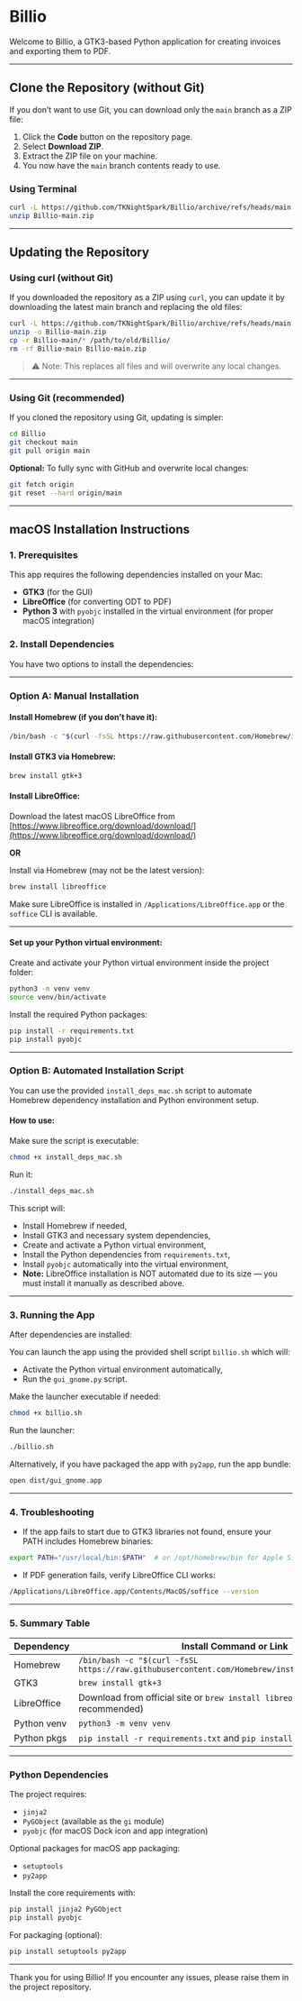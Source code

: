 # Billio

Welcome to Billio, a GTK3-based Python application for creating invoices and exporting them to PDF.

---

## Clone the Repository (without Git)

If you don’t want to use Git, you can download only the `main` branch as a ZIP file:

1. Click the **Code** button on the repository page.
2. Select **Download ZIP**.
3. Extract the ZIP file on your machine.
4. You now have the `main` branch contents ready to use.

### Using Terminal

```bash
curl -L https://github.com/TKNightSpark/Billio/archive/refs/heads/main.zip -o Billio-main.zip
unzip Billio-main.zip
```

---

## Updating the Repository

### Using curl (without Git)

If you downloaded the repository as a ZIP using `curl`, you can update it by downloading the latest main branch and replacing the old files:

```bash
curl -L https://github.com/TKNightSpark/Billio/archive/refs/heads/main.zip -o Billio-main.zip
unzip -o Billio-main.zip
cp -r Billio-main/* /path/to/old/Billio/
rm -rf Billio-main Billio-main.zip
```

> ⚠️ Note: This replaces all files and will overwrite any local changes.

---

### Using Git (recommended)

If you cloned the repository using Git, updating is simpler:

```bash
cd Billio
git checkout main
git pull origin main
```

**Optional:** To fully sync with GitHub and overwrite local changes:

```bash
git fetch origin
git reset --hard origin/main
```

---

## macOS Installation Instructions

### 1. Prerequisites

This app requires the following dependencies installed on your Mac:

* **GTK3** (for the GUI)
* **LibreOffice** (for converting ODT to PDF)
* **Python 3** with `pyobjc` installed in the virtual environment (for proper macOS integration)

### 2. Install Dependencies

You have two options to install the dependencies:

---

### Option A: Manual Installation

#### Install Homebrew (if you don’t have it):

```bash
/bin/bash -c "$(curl -fsSL https://raw.githubusercontent.com/Homebrew/install/HEAD/install.sh)"
```

#### Install GTK3 via Homebrew:

```bash
brew install gtk+3
```

#### Install LibreOffice:

Download the latest macOS LibreOffice from [https://www.libreoffice.org/download/download/](https://www.libreoffice.org/download/download/)

**OR**

Install via Homebrew (may not be the latest version):

```bash
brew install libreoffice
```

Make sure LibreOffice is installed in `/Applications/LibreOffice.app` or the `soffice` CLI is available.

---

#### Set up your Python virtual environment:

Create and activate your Python virtual environment inside the project folder:

```bash
python3 -m venv venv
source venv/bin/activate
```

Install the required Python packages:

```bash
pip install -r requirements.txt
pip install pyobjc
```

---

### Option B: Automated Installation Script

You can use the provided `install_deps_mac.sh` script to automate Homebrew dependency installation and Python environment setup.

#### How to use:

Make sure the script is executable:

```bash
chmod +x install_deps_mac.sh
```

Run it:

```bash
./install_deps_mac.sh
```

This script will:

* Install Homebrew if needed,
* Install GTK3 and necessary system dependencies,
* Create and activate a Python virtual environment,
* Install the Python dependencies from `requirements.txt`,
* Install `pyobjc` automatically into the virtual environment,
* **Note:** LibreOffice installation is NOT automated due to its size — you must install it manually as described above.

---

### 3. Running the App

After dependencies are installed:

You can launch the app using the provided shell script `billio.sh` which will:

* Activate the Python virtual environment automatically,
* Run the `gui_gnome.py` script.

Make the launcher executable if needed:

```bash
chmod +x billio.sh
```

Run the launcher:

```bash
./billio.sh
```

Alternatively, if you have packaged the app with `py2app`, run the app bundle:

```bash
open dist/gui_gnome.app
```

---

### 4. Troubleshooting

* If the app fails to start due to GTK3 libraries not found, ensure your PATH includes Homebrew binaries:

```bash
export PATH="/usr/local/bin:$PATH"  # or /opt/homebrew/bin for Apple Silicon Macs
```

* If PDF generation fails, verify LibreOffice CLI works:

```bash
/Applications/LibreOffice.app/Contents/MacOS/soffice --version
```

---

### 5. Summary Table

| Dependency  | Install Command or Link                                                                           |
| ----------- | ------------------------------------------------------------------------------------------------- |
| Homebrew    | `/bin/bash -c "$(curl -fsSL https://raw.githubusercontent.com/Homebrew/install/HEAD/install.sh)"` |
| GTK3        | `brew install gtk+3`                                                                              |
| LibreOffice | Download from official site or `brew install libreoffice` (manual recommended)                    |
| Python venv | `python3 -m venv venv`                                                                            |
| Python pkgs | `pip install -r requirements.txt` and `pip install pyobjc`                                        |

---

### Python Dependencies

The project requires:

* `jinja2`
* `PyGObject` (available as the `gi` module)
* `pyobjc` (for macOS Dock icon and app integration)

Optional packages for macOS app packaging:

* `setuptools`
* `py2app`

Install the core requirements with:

```bash
pip install jinja2 PyGObject
pip install pyobjc
```

For packaging (optional):

```bash
pip install setuptools py2app
```

---

Thank you for using Billio! If you encounter any issues, please raise them in the project repository.
